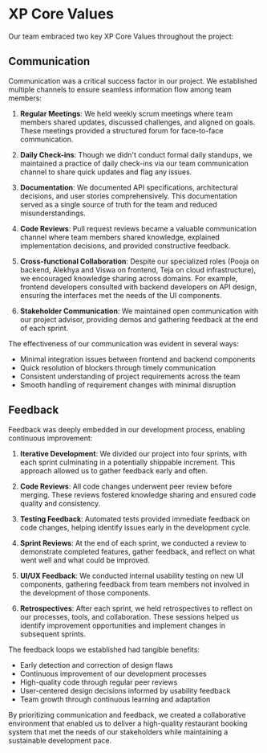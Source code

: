 # XP Core Values

Our team embraced two key XP Core Values throughout the project:

## Communication

Communication was a critical success factor in our project. We established multiple channels to ensure seamless information flow among team members:

1. **Regular Meetings**: We held weekly scrum meetings where team members shared updates, discussed challenges, and aligned on goals. These meetings provided a structured forum for face-to-face communication.

2. **Daily Check-ins**: Though we didn't conduct formal daily standups, we maintained a practice of daily check-ins via our team communication channel to share quick updates and flag any issues.

3. **Documentation**: We documented API specifications, architectural decisions, and user stories comprehensively. This documentation served as a single source of truth for the team and reduced misunderstandings.

4. **Code Reviews**: Pull request reviews became a valuable communication channel where team members shared knowledge, explained implementation decisions, and provided constructive feedback.

5. **Cross-functional Collaboration**: Despite our specialized roles (Pooja on backend, Alekhya and Viswa on frontend, Teja on cloud infrastructure), we encouraged knowledge sharing across domains. For example, frontend developers consulted with backend developers on API design, ensuring the interfaces met the needs of the UI components.

6. **Stakeholder Communication**: We maintained open communication with our project advisor, providing demos and gathering feedback at the end of each sprint.

The effectiveness of our communication was evident in several ways:
- Minimal integration issues between frontend and backend components
- Quick resolution of blockers through timely communication
- Consistent understanding of project requirements across the team
- Smooth handling of requirement changes with minimal disruption

## Feedback

Feedback was deeply embedded in our development process, enabling continuous improvement:

1. **Iterative Development**: We divided our project into four sprints, with each sprint culminating in a potentially shippable increment. This approach allowed us to gather feedback early and often.

2. **Code Reviews**: All code changes underwent peer review before merging. These reviews fostered knowledge sharing and ensured code quality and consistency.

3. **Testing Feedback**: Automated tests provided immediate feedback on code changes, helping identify issues early in the development cycle.

4. **Sprint Reviews**: At the end of each sprint, we conducted a review to demonstrate completed features, gather feedback, and reflect on what went well and what could be improved.

5. **UI/UX Feedback**: We conducted internal usability testing on new UI components, gathering feedback from team members not involved in the development of those components.

6. **Retrospectives**: After each sprint, we held retrospectives to reflect on our processes, tools, and collaboration. These sessions helped us identify improvement opportunities and implement changes in subsequent sprints.

The feedback loops we established had tangible benefits:
- Early detection and correction of design flaws
- Continuous improvement of our development processes
- High-quality code through regular peer reviews
- User-centered design decisions informed by usability feedback
- Team growth through continuous learning and adaptation

By prioritizing communication and feedback, we created a collaborative environment that enabled us to deliver a high-quality restaurant booking system that met the needs of our stakeholders while maintaining a sustainable development pace.